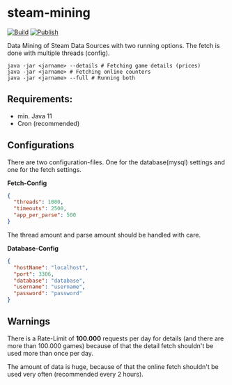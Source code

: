 # steam-mining

[![Build](https://github.com/Ancocodet/steam-mining/actions/workflows/gradle.yml/badge.svg?branch=main)](https://github.com/Ancocodet/steam-mining/actions/workflows/gradle.yml)
[![Publish](https://github.com/Ancocodet/steam-mining/actions/workflows/gradle-publish.yml/badge.svg)](https://github.com/Ancocodet/steam-mining/actions/workflows/gradle-publish.yml)

Data Mining of Steam Data Sources with two running options.
The fetch is done with multiple threads (config).

```shell
java -jar <jarname> --details # Fetching game details (prices)
java -jar <jarname> # Fetching online counters
java -jar <jarname> --full # Running both
```

## Requirements:
- min. Java 11
- Cron (recommended)

## Configurations

There are two configuration-files. One for the database(mysql) settings and one for the fetch settings.

**Fetch-Config**
```json
{
  "threads": 1000,
  "timeouts": 2500,
  "app_per_parse": 500
}
```
The thread amount and parse amount should be handled with care.

**Database-Config**
```json
{
  "hostName": "localhost",
  "port": 3306,
  "database": "database",
  "username": "username",
  "password": "password"
}
```

## Warnings

There is a Rate-Limit of **100.000** requests per day for details (and there are more than 100.000 games) because of that the detail fetch shouldn't be used more than once per day.

The amount of data is huge, because of that the online fetch shouldn't be used very often (recommended every 2 hours).